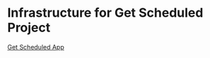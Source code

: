 # Infrastructure for Get Scheduled Project
[Get Scheduled App](https://github.com/mjki4hj3/get-scheduled)
